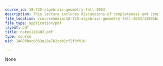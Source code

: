 ```yaml
---
course_id: 18-725-algebraic-geometry-fall-2003
description: This lecture includes discussions of completeness and complex topology.
file_location: /coursemedia/18-725-algebraic-geometry-fall-2003/14805bac8363a28a7b2cab2cf2f3f010_notes110403.pdf
file_type: application/pdf
layout: pdf
title: notes110403.pdf
type: course
uid: 14805bac8363a28a7b2cab2cf2f3f010

---
```

None